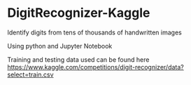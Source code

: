# DigitRecognizer-Kaggle
 Identify digits from tens of thousands of handwritten images

 Using python and Jupyter Notebook

 Training and testing data used can be found here https://www.kaggle.com/competitions/digit-recognizer/data?select=train.csv

 
